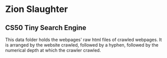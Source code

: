 # Zion Slaughter

## CS50 Tiny Search Engine

This data folder holds the webpages' raw html files of crawled webpages.
It is arranged by the website crawled, followed by a hyphen, followed by
the numerical depth at which the crawler crawled.